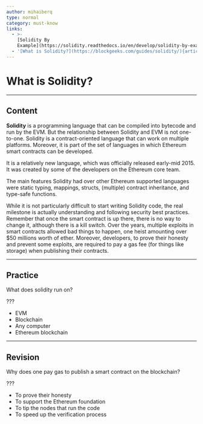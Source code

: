 ```yaml
---
author: mihaiberq
type: normal
category: must-know
links:
  - >-
    [Solidity By
    Example](https://solidity.readthedocs.io/en/develop/solidity-by-example.html){website}
  - '[What is Solidity?](https://blockgeeks.com/guides/solidity/){article}'
---
```


# What is Solidity?


---

## Content

**Solidity** is a programming language that can be compiled into bytecode and run by the EVM. But the relationship between Solidity and EVM is not one-to-one. Solidity is a contract-oriented language that can work on multiple platforms. Moreover, it is part of the set of languages in which Ethereum smart contracts can be developed.

It is a relatively new language, which was officially released early-mid 2015. It was created by some of the developers on the Ethereum core team.

The main features Solidity had over other Ethereum supported languages were static typing, mappings, structs, (multiple) contract inheritance, and type-safe functions.

While it is not particularly difficult to start writing Solidity code, the real milestone is actually understanding and following security best practices. Remember that once the smart contract is up there, there is no way to change it, although there is a kill switch. Over the years, multiple exploits in smart contracts allowed bad things to happen, one heist amounting over $50 millions worth of ether. Moreover, developers, to prove their honesty and prevent some exploits, are required to pay a gas fee (for things like storage) when publishing their contracts.


---

## Practice

What does solidity run on?

???

* EVM
* Blockchain
* Any computer
* Ethereum blockchain


---

## Revision

Why does one pay gas to publish a smart contract on the blockchain?

???

* To prove their honesty
* To support the Ethereum foundation
* To tip the nodes that run the code
* To speed up the verification process
 

